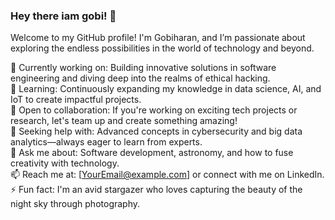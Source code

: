 ### Hey there iam gobi! 👋
Welcome to my GitHub profile! I'm Gobiharan, and I’m passionate about exploring the endless possibilities in the world of technology and beyond.

🔭 Currently working on: Building innovative solutions in software engineering and diving deep into the realms of ethical hacking. </br>
🌱 Learning: Continuously expanding my knowledge in data science, AI, and IoT to create impactful projects. </br>
👯 Open to collaboration: If you're working on exciting tech projects or research, let's team up and create something amazing! </br>
🤔 Seeking help with: Advanced concepts in cybersecurity and big data analytics—always eager to learn from experts. </br>
💬 Ask me about: Software development, astronomy, and how to fuse creativity with technology. </br>
📫 Reach me at: [YourEmail@example.com] or connect with me on LinkedIn. </br>
⚡ Fun fact: I'm an avid stargazer who loves capturing the beauty of the night sky through photography. </br>
